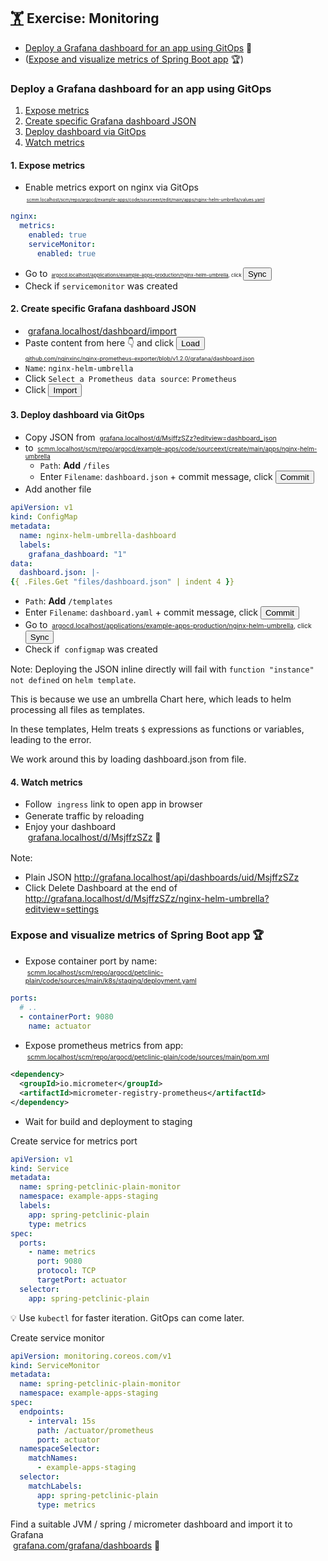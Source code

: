 <!-- .slide: id="exercise-monitoring" -->
## [🏋️](#exercises) Exercise: Monitoring   <img data-src="images/prometheus-logo.svg" style="height: 1.2em; vertical-align: middle;"/> <img data-src="images/grafana.svg" style="height: 1.2em; vertical-align: middle;" />

* [Deploy a Grafana dashboard for an app using GitOps](#monitoring-advanced) 🚀
* ([Expose and visualize metrics of Spring Boot app](#monitoring-pro) 🏆)



### Deploy a Grafana dashboard for an app using GitOps
<!-- .slide: id="monitoring-advanced" -->

1. [Expose metrics](#exercise-monitoring-1)
2. [Create specific Grafana dashboard JSON](#exercise-monitoring-1)
3. [Deploy dashboard via GitOps](#exercise-monitoring-3)
4. [Watch metrics](#exercise-monitoring-4)




#### 1. Expose metrics
<!-- .slide: id="exercise-monitoring-1" -->

* Enable metrics export on nginx via GitOps  
   <span style="font-size: 50%"><img data-src="images/Git-Icon-1788C.svg" style="height: 1.2em; vertical-align: middle;"/>  <a href="http://scmm.localhost/scm/repo/argocd/example-apps/code/sourceext/edit/main/apps/nginx-helm-umbrella/values.yaml">scmm.localhost/scm/repo/argocd/example-apps/code/sourceext/edit/main/apps/nginx-helm-umbrella/values.yaml</a> 
```yaml
nginx:
  metrics:
    enabled: true
    serviceMonitor:
      enabled: true
```
* Go to <span style="font-size: 55%"><img data-src="images/argo-icon.svg" style="height: 1.2em; vertical-align: middle;"/> <a href="http://argocd.localhost/applications/example-apps-production/nginx-helm-umbrella">argocd.localhost/applications/example-apps-production/nginx-helm-umbrella</a><span>, click  <button class="argo-button argo-button--base" style="margin-right: 2px;"><i class="fa fa-sync" style="margin-left: -5px; margin-right: 5px;"></i><span class="show-for-medium">Sync</span></div></button>
* Check if `servicemonitor` was created



#### 2. Create specific Grafana dashboard JSON
<!-- .slide: id="exercise-monitoring-2" -->

* <img data-src="images/grafana.svg" style="height: 1.2em; vertical-align: middle;" /> [grafana.localhost/dashboard/import](http://grafana.localhost/dashboard/import)
* Paste content from here 👇️ and click <button class="css-td06pi-button"><span class="css-1riaxdn">Load</span></button>  
  <span style="font-size: 65%"><i class="fab fa-github"></i> <a href="https://github.com/nginxinc/nginx-prometheus-exporter/blob/v1.2.0/grafana/dashboard.json">github.com/nginxinc/nginx-prometheus-exporter/blob/v1.2.0/grafana/dashboard.json</a></span>
* `Name`: `nginx-helm-umbrella`
* Click `Select a Prometheus data source`: `Prometheus`
* Click <button class="css-td06pi-button"><span class="css-1riaxdn">Import</span></button>



#### 3. Deploy dashboard via GitOps
<!-- .slide: id="exercise-monitoring-3" -->
<!-- .slide: style="font-size:65%" -->

* Copy JSON from <span style="font-size: 75%"><img data-src="images/grafana.svg" style="height: 1.2em; vertical-align: middle;" /> <a href="http://grafana.localhost/d/MsjffzSZz?editview=dashboard_json">grafana.localhost/d/MsjffzSZz?editview=dashboard_json</a></span>
* to <span style="font-size: 70%"><img data-src="images/Git-Icon-1788C.svg" style="height: 1.2em; vertical-align: middle;"/> <a href="http://scmm.localhost/scm/repo/argocd/example-apps/code/sourceext/create/main/apps/nginx-helm-umbrella">scmm.localhost/scm/repo/argocd/example-apps/code/sourceext/create/main/apps/nginx-helm-umbrella</a></span>
  * `Path`: **Add** `/files`
  * Enter `Filename`: `dashboard.json` + commit message, click <button type="button" class="button is-primary">Commit</button>
* Add another file
```yaml
apiVersion: v1
kind: ConfigMap
metadata:
  name: nginx-helm-umbrella-dashboard
  labels:
    grafana_dashboard: "1"
data:
  dashboard.json: |-
{{ .Files.Get "files/dashboard.json" | indent 4 }}
```
* `Path`: **Add** `/templates`
* Enter `Filename`: `dashboard.yaml` + commit message, click <button type="button" class="button is-primary">Commit</button>
* Go to <span style="font-size: 75%"><img data-src="images/argo-icon.svg" style="height: 1.2em; vertical-align: middle;"/> <a href="http://argocd.localhost/applications/example-apps-production/nginx-helm-umbrella">argocd.localhost/applications/example-apps-production/nginx-helm-umbrella</a><span>, click <button class="argo-button argo-button--base" style="margin-right: 2px;"><i class="fa fa-sync" style="margin-left: -5px; margin-right: 5px;"></i><span class="show-for-medium">Sync</span></div></button>
* Check if <img data-src="images/cm.svg" style="height: 1.2em; vertical-align: middle;"/> `configmap` was created

Note:
Deploying the JSON inline directly will fail with `function "instance" not defined` on `helm template`.

This is because we use an umbrella Chart here, which leads to helm processing all files as templates.

In these templates, Helm treats `$` expressions as functions or variables, leading to the error.

We work around this by loading dashboard.json from file.



#### 4. Watch metrics
<!-- .slide: id="exercise-monitoring-4" -->

* Follow <img data-src="images/ing.svg" style="height: 1.2em; vertical-align: middle;"/> `ingress` [<i class="fa fa-external-link-alt"></i>](http://production.nginx-helm-umbrella.nginx.localhost/) link to open app in browser
* Generate traffic by <i class="fas fa-sync"></i> reloading
* Enjoy your dashboard  
  <img data-src="images/grafana.svg" style="height: 1.2em; vertical-align: middle;" /> <a href="http://grafana.localhost/d/MsjffzSZz">grafana.localhost/d/MsjffzSZz</a> 🥳

Note:
* Plain JSON  http://grafana.localhost/api/dashboards/uid/MsjffzSZz
* Click <span class="css-1riaxdn">Delete Dashboard</span> at the end of  
  http://grafana.localhost/d/MsjffzSZz/nginx-helm-umbrella?editview=settings



### Expose and visualize metrics of Spring Boot app 🏆
<!-- .slide: id="monitoring-pro" -->
<!-- .slide: style="font-size:80%" -->

* Expose container port by name:  
  <span style="font-size: 75%"><img data-src="images/Git-Icon-1788C.svg" style="height: 1.2em; vertical-align: middle;"/> <a href="http://scmm.localhost/scm/repo/argocd/petclinic-plain/code/sources/main/k8s/staging/deployment.yaml/">scmm.localhost/scm/repo/argocd/petclinic-plain/code/sources/main/k8s/staging/deployment.yaml</a>

```yaml
ports:
  # ..
  - containerPort: 9080
    name: actuator
```
* Expose prometheus metrics from app:  
  <span style="font-size: 75%"><img data-src="images/Git-Icon-1788C.svg" style="height: 1.2em; vertical-align: middle;"/> <a href="http://scmm.localhost/scm/repo/argocd/petclinic-plain/code/sources/main/pom.xml">scmm.localhost/scm/repo/argocd/petclinic-plain/code/sources/main/pom.xml</a>

```xml
<dependency>
  <groupId>io.micrometer</groupId>
  <artifactId>micrometer-registry-prometheus</artifactId>
</dependency>
```
* Wait for build and deployment to staging



<!-- .slide: style="font-size:80%" -->
Create service for metrics port


```yaml
apiVersion: v1
kind: Service
metadata:
  name: spring-petclinic-plain-monitor
  namespace: example-apps-staging
  labels:
    app: spring-petclinic-plain
    type: metrics
spec:
  ports:
    - name: metrics
      port: 9080
      protocol: TCP
      targetPort: actuator
  selector:
    app: spring-petclinic-plain
```
💡 Use `kubectl` for faster iteration. GitOps can come later.



<!-- .slide: style="font-size:79%" -->
Create service monitor
```yaml
apiVersion: monitoring.coreos.com/v1
kind: ServiceMonitor
metadata:
  name: spring-petclinic-plain-monitor
  namespace: example-apps-staging
spec:
  endpoints:
    - interval: 15s
      path: /actuator/prometheus
      port: actuator
  namespaceSelector:
    matchNames:
      - example-apps-staging
  selector:
    matchLabels:
      app: spring-petclinic-plain
      type: metrics
```


Find a suitable JVM / spring / micrometer dashboard and import it to Grafana  
<img data-src="images/grafana.svg" style="height: 1.2em; vertical-align: middle;" /> <a href="https://grafana.com/grafana/dashboards/">grafana.com/grafana/dashboards</a> 🥳
